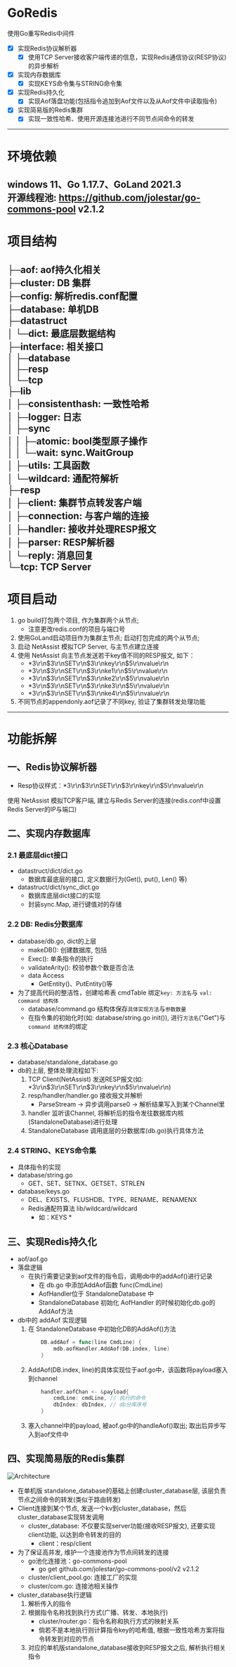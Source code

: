 # GoRedis
使用Go重写Redis中间件
- [x] 实现Redis协议解析器
    - [x] 使用TCP Server接收客户端传递的信息，实现Redis通信协议(RESP协议)的异步解析
- [x] 实现内存数据库
    - [x] 实现KEYS命令集与STRING命令集
- [x] 实现Redis持久化
  - [x] 实现Aof落盘功能(包括指令追加到Aof文件以及从Aof文件中读取指令)
- [x] 实现简易版的Redis集群
    - [x] 实现一致性哈希、使用开源连接池进行不同节点间命令的转发
---
# 环境依赖
windows 11、Go 1.17.7、GoLand 2021.3   
开源线程池: https://github.com/jolestar/go-commons-pool v2.1.2
---
# 项目结构 
├─aof: aof持久化相关   
├─cluster: DB 集群   
├─config: 解析redis.conf配置   
├─database: 单机DB    
├─datastruct    
│  └─dict:  最底层数据结构    
├─interface: 相关接口   
│  ├─database   
│  ├─resp    
│  └─tcp   
├─lib   
│  ├─consistenthash: 一致性哈希   
│  ├─logger: 日志   
│  ├─sync   
│  │  ├─atomic: bool类型原子操作  
│  │  └─wait: sync.WaitGroup   
│  ├─utils: 工具函数   
│  └─wildcard: 通配符解析    
├─resp   
│  ├─client: 集群节点转发客户端     
│  ├─connection: 与客户端的连接   
│  ├─handler: 接收并处理RESP报文   
│  ├─parser: RESP解析器   
│  └─reply: 消息回复   
└─tcp: TCP Server
---
# 项目启动
1. go build打包两个项目, 作为集群两个从节点; 
   - 注意更改redis.conf的项目与端口号
2. 使用GoLand启动项目作为集群主节点; 启动打包完成的两个从节点; 
3. 启动 NetAssist 模拟TCP Server, 与主节点建立连接
4. 使用 NetAssist 向主节点发送若干key值不同的RESP报文, 如下：
   - *3\r\n$3\r\nSET\r\n$3\r\nkey\r\n$5\r\nvalue\r\n
   - *3\r\n$3\r\nSET\r\n$3\r\nke1\r\n$5\r\nvalue\r\n
   - *3\r\n$3\r\nSET\r\n$3\r\nke2\r\n$5\r\nvalue\r\n
   - *3\r\n$3\r\nSET\r\n$3\r\nke3\r\n$5\r\nvalue\r\n
   - *3\r\n$3\r\nSET\r\n$3\r\nke4\r\n$5\r\nvalue\r\n
5. 不同节点的appendonly.aof记录了不同key, 验证了集群转发处理功能

---
# 功能拆解
## 一、Redis协议解析器
- Resp协议样式：*3\r\n$3\r\nSET\r\n$3\r\nkey\r\n$5\r\nvalue\r\n

使用 NetAssist 模拟TCP客户端, 建立与Redis Server的连接(redis.conf中设置Redis Server的IP与端口)  

## 二、实现内存数据库
### 2.1 最底层dict接口
- datastruct/dict/dict.go
  - 数据库最底层的接口, 定义数据行为(Get(), put(), Len() 等)
- datastruct/dict/sync_dict.go
  - 数据库底层dict接口的实现 
  - 封装sync.Map, 进行键值对的存储
### 2.2 DB: Redis分数据库 
- database/db.go, dict的上层
  - makeDB(): 创建数据库, 包括
  - Exec(): 单条指令的执行
  - validateArity(): 校验参数个数是否合法
  - data Access
    - GetEntity()、PutEntity()等
- 为了提高代码的整洁性，创建哈希表 cmdTable 绑定`key: 方法名`与 `val: command 结构体`
  - database/command.go 结构体保存`具体实现方法`与`参数数量`
  - 在指令集的初始化时(如: database/string.go init()), 进行`方法名`("Get")与`command 结构体`的绑定
### 2.3 核心Database
- database/standalone_database.go
- db的上层, 整体处理流程如下:
   1. TCP Client(NetAssist) 发送RESP报文(如: *3\r\n$3\r\nSET\r\n$3\r\nkey\r\n$5\r\nvalue\r\n) 
   2. resp/handler/handler.go 接收报文并解析
      - ParseStream -> 异步调用parse0 -> 解析结果写入到某个Channel里
   3. handler 监听该Channel, 将解析后的指令发往数据库内核(StandaloneDatabase)进行处理
   4. StandaloneDatabase 调用底层的分数据库(db.go)执行具体方法
### 2.4 STRING、KEYS命令集
- 具体指令的实现
- database/string.go
  - GET、SET、SETNX、GETSET、STRLEN
- database/keys.go
  - DEL、EXISTS、FLUSHDB、TYPE、RENAME、RENAMENX
  - Redis通配符算法 lib/wildcard/wildcard
    - 如：KEYS *
## 三、实现Redis持久化
- aof/aof.go
- 落盘逻辑
  - 在执行需要记录到aof文件的指令后，调用db中的addAof()进行记录
    - 在 db.go 中添加AddAof函数 func(CmdLine)
    - AofHandler位于 StandaloneDatabase 中
    - StandaloneDatabase 初始化 AofHandler 的时候初始化db.go的AddAof方法
- db中的 addAof 实现逻辑
  1. 在 StandaloneDatabase 中初始化DB的AddAof()方法
     ```go
         DB.addAof = func(line CmdLine) {
             mdb.aofHandler.AddAof(DB.index, line)
         }
     ```
  2. AddAof(DB.index, line)的具体实现位于aof.go中，该函数将payload塞入到channel
     ```go
         handler.aofChan <- &payload{
             cmdLine: cmdLine, // 执行的命令
             dbIndex: dbIndex, // db分库序号
         }
     ```     
  3. 塞入channel中的payload, 被aof.go中的handleAof()取出; 取出后异步写入到aof文件中
## 四、实现简易版的Redis集群
![Architecture](doc/Architecture.jpg)
- 在单机版 standalone_database的基础上创建cluster_database层, 该层负责节点之间命令的转发(类似于路由转发)
- Client连接到某个节点, 发送一个kv到cluster_database，然后cluster_database实现转发调用
  - cluster_database: 不仅要实现server功能(接收RESP报文), 还要实现client功能, 以达到命令转发的目的
    - client：resp/client
- 为了保证高并发, 维护一个连接池作为节点间转发的连接
    - go池化连接池：go-commons-pool
      - go get github.com/jolestar/go-commons-pool/v2 v2.1.2
    - cluster/client_pool.go: 连接工厂的实现
    - cluster/com.go: 连接池相关操作
- cluster_database执行逻辑
  1. 解析传入的指令
  2. 根据指令名称找到执行方式(广播、转发、本地执行)
     - cluster/router.go：指令名称和执行方式的映射关系
     - 倘若不是本地执行则计算指令key的哈希值, 根据一致性哈希方案将指令转发到对应的节点
  3. 对应的单机版standalone_database接收到RESP报文之后, 解析执行相关指令

